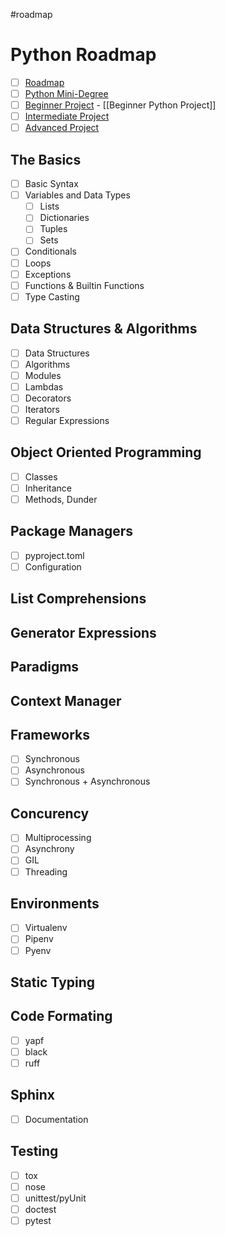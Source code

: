 #roadmap
# Python Roadmap
- [ ] [Roadmap](https://roadmap.sh/python)
- [ ] [Python Mini-Degree](https://academy.zenva.com/course/intro-python-programming-mini-degree/)
- [ ] [Beginner Project](https://roadmap.sh/projects/github-user-activity) - [[Beginner Python Project]]
- [ ] [Intermediate Project](https://roadmap.sh/projects/ecommerce-api)
- [ ] [Advanced Project](https://roadmap.sh/projects/scalable-ecommerce-platform)
## The Basics
- [ ] Basic Syntax
- [ ] Variables and Data Types
	- [ ] Lists
	- [ ] Dictionaries
	- [ ] Tuples
	- [ ] Sets
- [ ] Conditionals
- [ ] Loops
- [ ] Exceptions
- [ ] Functions & Builtin Functions
- [ ] Type Casting
## Data Structures & Algorithms
- [ ] Data Structures
- [ ] Algorithms
- [ ] Modules
- [ ] Lambdas
- [ ] Decorators
- [ ] Iterators
- [ ] Regular Expressions
## Object Oriented Programming
- [ ] Classes
- [ ] Inheritance
- [ ] Methods, Dunder
## Package Managers
- [ ] pyproject.toml
- [ ] Configuration
## List Comprehensions
## Generator Expressions
## Paradigms
## Context Manager
## Frameworks
- [ ] Synchronous
- [ ] Asynchronous
- [ ] Synchronous + Asynchronous
## Concurency
- [ ] Multiprocessing
- [ ] Asynchrony
- [ ] GIL
- [ ] Threading
## Environments
- [ ] Virtualenv
- [ ] Pipenv
- [ ] Pyenv
## Static Typing
## Code Formating
- [ ] yapf
- [ ] black
- [ ] ruff
## Sphinx
- [ ] Documentation
## Testing
- [ ] tox
- [ ] nose
- [ ] unittest/pyUnit
- [ ] doctest
- [ ] pytest
